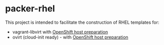 # packer-rhel

This project is intended to facilitate the construction of RHEL templates for:

- vagrant-libvirt with [OpenShift host preparation](https://docs.openshift.com/container-platform/3.10/install/host_preparation.html) 
- ovirt (cloud-init ready) - with [OpenShift host preparation](https://docs.openshift.com/container-platform/3.10/install/host_preparation.html)